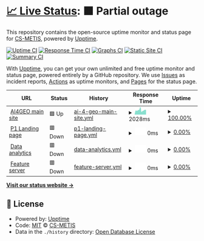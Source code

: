 # [📈 Live Status](https://demo.upptime.js.org): <!--live status--> **🟧 Partial outage**

This repository contains the open-source uptime monitor and status page for [CS-METIS](https://demo.upptime.js.org), powered by [Upptime](https://github.com/upptime/upptime).

[![Uptime CI](https://github.com/CS-METIS/p1-status-page/workflows/Uptime%20CI/badge.svg)](https://github.com/CS-METIS/p1-status-page/actions?query=workflow%3A%22Uptime+CI%22)
[![Response Time CI](https://github.com/CS-METIS/p1-status-page/workflows/Response%20Time%20CI/badge.svg)](https://github.com/CS-METIS/p1-status-page/actions?query=workflow%3A%22Response+Time+CI%22)
[![Graphs CI](https://github.com/CS-METIS/p1-status-page/workflows/Graphs%20CI/badge.svg)](https://github.com/CS-METIS/p1-status-page/actions?query=workflow%3A%22Graphs+CI%22)
[![Static Site CI](https://github.com/CS-METIS/p1-status-page/workflows/Static%20Site%20CI/badge.svg)](https://github.com/CS-METIS/p1-status-page/actions?query=workflow%3A%22Static+Site+CI%22)
[![Summary CI](https://github.com/CS-METIS/p1-status-page/workflows/Summary%20CI/badge.svg)](https://github.com/CS-METIS/p1-status-page/actions?query=workflow%3A%22Summary+CI%22)

With [Upptime](https://upptime.js.org), you can get your own unlimited and free uptime monitor and status page, powered entirely by a GitHub repository. We use [Issues](https://github.com/CS-METIS/p1-status-page/issues) as incident reports, [Actions](https://github.com/CS-METIS/p1-status-page/actions) as uptime monitors, and [Pages](https://demo.upptime.js.org) for the status page.

<!--start: status pages-->
<!-- This summary is generated by Upptime (https://github.com/upptime/upptime) -->
<!-- Do not edit this manually, your changes will be overwritten -->
<!-- prettier-ignore -->
| URL | Status | History | Response Time | Uptime |
| --- | ------ | ------- | ------------- | ------ |
| <img alt="" src="https://icons.duckduckgo.com/ip3/ai4geo.csgroup.eu.ico" height="13"> [AI4GEO main site](https://ai4geo.csgroup.eu/) | 🟩 Up | [ai-4-geo-main-site.yml](https://github.com/CS-METIS/p1-status-page/commits/HEAD/history/ai-4-geo-main-site.yml) | <details><summary><img alt="Response time graph" src="./graphs/ai-4-geo-main-site/response-time-week.png" height="20"> 2028ms</summary><br><a href="https://status.p1.csgroup.space/history/ai-4-geo-main-site"><img alt="Response time 2954" src="https://img.shields.io/endpoint?url=https%3A%2F%2Fraw.githubusercontent.com%2FCS-METIS%2Fp1-status-page%2FHEAD%2Fapi%2Fai-4-geo-main-site%2Fresponse-time.json"></a><br><a href="https://status.p1.csgroup.space/history/ai-4-geo-main-site"><img alt="24-hour response time 2166" src="https://img.shields.io/endpoint?url=https%3A%2F%2Fraw.githubusercontent.com%2FCS-METIS%2Fp1-status-page%2FHEAD%2Fapi%2Fai-4-geo-main-site%2Fresponse-time-day.json"></a><br><a href="https://status.p1.csgroup.space/history/ai-4-geo-main-site"><img alt="7-day response time 2028" src="https://img.shields.io/endpoint?url=https%3A%2F%2Fraw.githubusercontent.com%2FCS-METIS%2Fp1-status-page%2FHEAD%2Fapi%2Fai-4-geo-main-site%2Fresponse-time-week.json"></a><br><a href="https://status.p1.csgroup.space/history/ai-4-geo-main-site"><img alt="30-day response time 2548" src="https://img.shields.io/endpoint?url=https%3A%2F%2Fraw.githubusercontent.com%2FCS-METIS%2Fp1-status-page%2FHEAD%2Fapi%2Fai-4-geo-main-site%2Fresponse-time-month.json"></a><br><a href="https://status.p1.csgroup.space/history/ai-4-geo-main-site"><img alt="1-year response time 2960" src="https://img.shields.io/endpoint?url=https%3A%2F%2Fraw.githubusercontent.com%2FCS-METIS%2Fp1-status-page%2FHEAD%2Fapi%2Fai-4-geo-main-site%2Fresponse-time-year.json"></a></details> | <details><summary><a href="https://status.p1.csgroup.space/history/ai-4-geo-main-site">100.00%</a></summary><a href="https://status.p1.csgroup.space/history/ai-4-geo-main-site"><img alt="All-time uptime 99.38%" src="https://img.shields.io/endpoint?url=https%3A%2F%2Fraw.githubusercontent.com%2FCS-METIS%2Fp1-status-page%2FHEAD%2Fapi%2Fai-4-geo-main-site%2Fuptime.json"></a><br><a href="https://status.p1.csgroup.space/history/ai-4-geo-main-site"><img alt="24-hour uptime 100.00%" src="https://img.shields.io/endpoint?url=https%3A%2F%2Fraw.githubusercontent.com%2FCS-METIS%2Fp1-status-page%2FHEAD%2Fapi%2Fai-4-geo-main-site%2Fuptime-day.json"></a><br><a href="https://status.p1.csgroup.space/history/ai-4-geo-main-site"><img alt="7-day uptime 100.00%" src="https://img.shields.io/endpoint?url=https%3A%2F%2Fraw.githubusercontent.com%2FCS-METIS%2Fp1-status-page%2FHEAD%2Fapi%2Fai-4-geo-main-site%2Fuptime-week.json"></a><br><a href="https://status.p1.csgroup.space/history/ai-4-geo-main-site"><img alt="30-day uptime 100.00%" src="https://img.shields.io/endpoint?url=https%3A%2F%2Fraw.githubusercontent.com%2FCS-METIS%2Fp1-status-page%2FHEAD%2Fapi%2Fai-4-geo-main-site%2Fuptime-month.json"></a><br><a href="https://status.p1.csgroup.space/history/ai-4-geo-main-site"><img alt="1-year uptime 99.23%" src="https://img.shields.io/endpoint?url=https%3A%2F%2Fraw.githubusercontent.com%2FCS-METIS%2Fp1-status-page%2FHEAD%2Fapi%2Fai-4-geo-main-site%2Fuptime-year.json"></a></details>
| <img alt="" src="https://icons.duckduckgo.com/ip3/p1.csgroup.space.ico" height="13"> [P1 Landing page](https://p1.csgroup.space) | 🟥 Down | [p1-landing-page.yml](https://github.com/CS-METIS/p1-status-page/commits/HEAD/history/p1-landing-page.yml) | <details><summary><img alt="Response time graph" src="./graphs/p1-landing-page/response-time-week.png" height="20"> 0ms</summary><br><a href="https://status.p1.csgroup.space/history/p1-landing-page"><img alt="Response time 624" src="https://img.shields.io/endpoint?url=https%3A%2F%2Fraw.githubusercontent.com%2FCS-METIS%2Fp1-status-page%2FHEAD%2Fapi%2Fp1-landing-page%2Fresponse-time.json"></a><br><a href="https://status.p1.csgroup.space/history/p1-landing-page"><img alt="24-hour response time 0" src="https://img.shields.io/endpoint?url=https%3A%2F%2Fraw.githubusercontent.com%2FCS-METIS%2Fp1-status-page%2FHEAD%2Fapi%2Fp1-landing-page%2Fresponse-time-day.json"></a><br><a href="https://status.p1.csgroup.space/history/p1-landing-page"><img alt="7-day response time 0" src="https://img.shields.io/endpoint?url=https%3A%2F%2Fraw.githubusercontent.com%2FCS-METIS%2Fp1-status-page%2FHEAD%2Fapi%2Fp1-landing-page%2Fresponse-time-week.json"></a><br><a href="https://status.p1.csgroup.space/history/p1-landing-page"><img alt="30-day response time 0" src="https://img.shields.io/endpoint?url=https%3A%2F%2Fraw.githubusercontent.com%2FCS-METIS%2Fp1-status-page%2FHEAD%2Fapi%2Fp1-landing-page%2Fresponse-time-month.json"></a><br><a href="https://status.p1.csgroup.space/history/p1-landing-page"><img alt="1-year response time 625" src="https://img.shields.io/endpoint?url=https%3A%2F%2Fraw.githubusercontent.com%2FCS-METIS%2Fp1-status-page%2FHEAD%2Fapi%2Fp1-landing-page%2Fresponse-time-year.json"></a></details> | <details><summary><a href="https://status.p1.csgroup.space/history/p1-landing-page">0.00%</a></summary><a href="https://status.p1.csgroup.space/history/p1-landing-page"><img alt="All-time uptime 77.59%" src="https://img.shields.io/endpoint?url=https%3A%2F%2Fraw.githubusercontent.com%2FCS-METIS%2Fp1-status-page%2FHEAD%2Fapi%2Fp1-landing-page%2Fuptime.json"></a><br><a href="https://status.p1.csgroup.space/history/p1-landing-page"><img alt="24-hour uptime 0.00%" src="https://img.shields.io/endpoint?url=https%3A%2F%2Fraw.githubusercontent.com%2FCS-METIS%2Fp1-status-page%2FHEAD%2Fapi%2Fp1-landing-page%2Fuptime-day.json"></a><br><a href="https://status.p1.csgroup.space/history/p1-landing-page"><img alt="7-day uptime 0.00%" src="https://img.shields.io/endpoint?url=https%3A%2F%2Fraw.githubusercontent.com%2FCS-METIS%2Fp1-status-page%2FHEAD%2Fapi%2Fp1-landing-page%2Fuptime-week.json"></a><br><a href="https://status.p1.csgroup.space/history/p1-landing-page"><img alt="30-day uptime 0.00%" src="https://img.shields.io/endpoint?url=https%3A%2F%2Fraw.githubusercontent.com%2FCS-METIS%2Fp1-status-page%2FHEAD%2Fapi%2Fp1-landing-page%2Fuptime-month.json"></a><br><a href="https://status.p1.csgroup.space/history/p1-landing-page"><img alt="1-year uptime 72.48%" src="https://img.shields.io/endpoint?url=https%3A%2F%2Fraw.githubusercontent.com%2FCS-METIS%2Fp1-status-page%2FHEAD%2Fapi%2Fp1-landing-page%2Fuptime-year.json"></a></details>
| <img alt="" src="https://icons.duckduckgo.com/ip3/superset.p1.csgroup.space.ico" height="13"> [Data analytics](https://superset.p1.csgroup.space) | 🟥 Down | [data-analytics.yml](https://github.com/CS-METIS/p1-status-page/commits/HEAD/history/data-analytics.yml) | <details><summary><img alt="Response time graph" src="./graphs/data-analytics/response-time-week.png" height="20"> 0ms</summary><br><a href="https://status.p1.csgroup.space/history/data-analytics"><img alt="Response time 1250" src="https://img.shields.io/endpoint?url=https%3A%2F%2Fraw.githubusercontent.com%2FCS-METIS%2Fp1-status-page%2FHEAD%2Fapi%2Fdata-analytics%2Fresponse-time.json"></a><br><a href="https://status.p1.csgroup.space/history/data-analytics"><img alt="24-hour response time 0" src="https://img.shields.io/endpoint?url=https%3A%2F%2Fraw.githubusercontent.com%2FCS-METIS%2Fp1-status-page%2FHEAD%2Fapi%2Fdata-analytics%2Fresponse-time-day.json"></a><br><a href="https://status.p1.csgroup.space/history/data-analytics"><img alt="7-day response time 0" src="https://img.shields.io/endpoint?url=https%3A%2F%2Fraw.githubusercontent.com%2FCS-METIS%2Fp1-status-page%2FHEAD%2Fapi%2Fdata-analytics%2Fresponse-time-week.json"></a><br><a href="https://status.p1.csgroup.space/history/data-analytics"><img alt="30-day response time 0" src="https://img.shields.io/endpoint?url=https%3A%2F%2Fraw.githubusercontent.com%2FCS-METIS%2Fp1-status-page%2FHEAD%2Fapi%2Fdata-analytics%2Fresponse-time-month.json"></a><br><a href="https://status.p1.csgroup.space/history/data-analytics"><img alt="1-year response time 1224" src="https://img.shields.io/endpoint?url=https%3A%2F%2Fraw.githubusercontent.com%2FCS-METIS%2Fp1-status-page%2FHEAD%2Fapi%2Fdata-analytics%2Fresponse-time-year.json"></a></details> | <details><summary><a href="https://status.p1.csgroup.space/history/data-analytics">0.00%</a></summary><a href="https://status.p1.csgroup.space/history/data-analytics"><img alt="All-time uptime 79.79%" src="https://img.shields.io/endpoint?url=https%3A%2F%2Fraw.githubusercontent.com%2FCS-METIS%2Fp1-status-page%2FHEAD%2Fapi%2Fdata-analytics%2Fuptime.json"></a><br><a href="https://status.p1.csgroup.space/history/data-analytics"><img alt="24-hour uptime 0.00%" src="https://img.shields.io/endpoint?url=https%3A%2F%2Fraw.githubusercontent.com%2FCS-METIS%2Fp1-status-page%2FHEAD%2Fapi%2Fdata-analytics%2Fuptime-day.json"></a><br><a href="https://status.p1.csgroup.space/history/data-analytics"><img alt="7-day uptime 0.00%" src="https://img.shields.io/endpoint?url=https%3A%2F%2Fraw.githubusercontent.com%2FCS-METIS%2Fp1-status-page%2FHEAD%2Fapi%2Fdata-analytics%2Fuptime-week.json"></a><br><a href="https://status.p1.csgroup.space/history/data-analytics"><img alt="30-day uptime 0.00%" src="https://img.shields.io/endpoint?url=https%3A%2F%2Fraw.githubusercontent.com%2FCS-METIS%2Fp1-status-page%2FHEAD%2Fapi%2Fdata-analytics%2Fuptime-month.json"></a><br><a href="https://status.p1.csgroup.space/history/data-analytics"><img alt="1-year uptime 75.49%" src="https://img.shields.io/endpoint?url=https%3A%2F%2Fraw.githubusercontent.com%2FCS-METIS%2Fp1-status-page%2FHEAD%2Fapi%2Fdata-analytics%2Fuptime-year.json"></a></details>
| <img alt="" src="https://icons.duckduckgo.com/ip3/feature.p1.csgroup.space.ico" height="13"> [Feature server](https://feature.p1.csgroup.space/) | 🟥 Down | [feature-server.yml](https://github.com/CS-METIS/p1-status-page/commits/HEAD/history/feature-server.yml) | <details><summary><img alt="Response time graph" src="./graphs/feature-server/response-time-week.png" height="20"> 0ms</summary><br><a href="https://status.p1.csgroup.space/history/feature-server"><img alt="Response time 534" src="https://img.shields.io/endpoint?url=https%3A%2F%2Fraw.githubusercontent.com%2FCS-METIS%2Fp1-status-page%2FHEAD%2Fapi%2Ffeature-server%2Fresponse-time.json"></a><br><a href="https://status.p1.csgroup.space/history/feature-server"><img alt="24-hour response time 0" src="https://img.shields.io/endpoint?url=https%3A%2F%2Fraw.githubusercontent.com%2FCS-METIS%2Fp1-status-page%2FHEAD%2Fapi%2Ffeature-server%2Fresponse-time-day.json"></a><br><a href="https://status.p1.csgroup.space/history/feature-server"><img alt="7-day response time 0" src="https://img.shields.io/endpoint?url=https%3A%2F%2Fraw.githubusercontent.com%2FCS-METIS%2Fp1-status-page%2FHEAD%2Fapi%2Ffeature-server%2Fresponse-time-week.json"></a><br><a href="https://status.p1.csgroup.space/history/feature-server"><img alt="30-day response time 0" src="https://img.shields.io/endpoint?url=https%3A%2F%2Fraw.githubusercontent.com%2FCS-METIS%2Fp1-status-page%2FHEAD%2Fapi%2Ffeature-server%2Fresponse-time-month.json"></a><br><a href="https://status.p1.csgroup.space/history/feature-server"><img alt="1-year response time 526" src="https://img.shields.io/endpoint?url=https%3A%2F%2Fraw.githubusercontent.com%2FCS-METIS%2Fp1-status-page%2FHEAD%2Fapi%2Ffeature-server%2Fresponse-time-year.json"></a></details> | <details><summary><a href="https://status.p1.csgroup.space/history/feature-server">0.00%</a></summary><a href="https://status.p1.csgroup.space/history/feature-server"><img alt="All-time uptime 6.50%" src="https://img.shields.io/endpoint?url=https%3A%2F%2Fraw.githubusercontent.com%2FCS-METIS%2Fp1-status-page%2FHEAD%2Fapi%2Ffeature-server%2Fuptime.json"></a><br><a href="https://status.p1.csgroup.space/history/feature-server"><img alt="24-hour uptime 0.00%" src="https://img.shields.io/endpoint?url=https%3A%2F%2Fraw.githubusercontent.com%2FCS-METIS%2Fp1-status-page%2FHEAD%2Fapi%2Ffeature-server%2Fuptime-day.json"></a><br><a href="https://status.p1.csgroup.space/history/feature-server"><img alt="7-day uptime 0.00%" src="https://img.shields.io/endpoint?url=https%3A%2F%2Fraw.githubusercontent.com%2FCS-METIS%2Fp1-status-page%2FHEAD%2Fapi%2Ffeature-server%2Fuptime-week.json"></a><br><a href="https://status.p1.csgroup.space/history/feature-server"><img alt="30-day uptime 0.00%" src="https://img.shields.io/endpoint?url=https%3A%2F%2Fraw.githubusercontent.com%2FCS-METIS%2Fp1-status-page%2FHEAD%2Fapi%2Ffeature-server%2Fuptime-month.json"></a><br><a href="https://status.p1.csgroup.space/history/feature-server"><img alt="1-year uptime 0.00%" src="https://img.shields.io/endpoint?url=https%3A%2F%2Fraw.githubusercontent.com%2FCS-METIS%2Fp1-status-page%2FHEAD%2Fapi%2Ffeature-server%2Fuptime-year.json"></a></details>

<!--end: status pages-->

[**Visit our status website →**](https://demo.upptime.js.org)

## 📄 License

- Powered by: [Upptime](https://github.com/upptime/upptime)
- Code: [MIT](./LICENSE) © [CS-METIS](https://demo.upptime.js.org)
- Data in the `./history` directory: [Open Database License](https://opendatacommons.org/licenses/odbl/1-0/)
